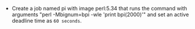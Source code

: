 - Create a job named pi with image perl:5.34 that runs the command with arguments "perl -Mbignum=bpi -wle 'print bpi(2000)'" and set an active deadline time as `60 seconds`.
